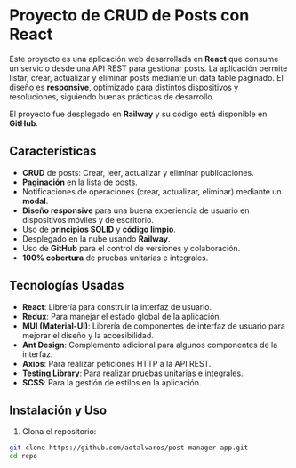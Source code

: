 # Proyecto de CRUD de Posts con React

Este proyecto es una aplicación web desarrollada en **React** que consume un servicio desde una API REST para gestionar posts. La aplicación permite listar, crear, actualizar y eliminar posts mediante un data table paginado. El diseño es **responsive**, optimizado para distintos dispositivos y resoluciones, siguiendo buenas prácticas de desarrollo.

El proyecto fue desplegado en **Railway** y su código está disponible en **GitHub**.

## Características

- **CRUD** de posts: Crear, leer, actualizar y eliminar publicaciones.
- **Paginación** en la lista de posts.
- Notificaciones de operaciones (crear, actualizar, eliminar) mediante un **modal**.
- **Diseño responsive** para una buena experiencia de usuario en dispositivos móviles y de escritorio.
- Uso de **principios SOLID** y **código limpio**.
- Desplegado en la nube usando **Railway**.
- Uso de **GitHub** para el control de versiones y colaboración.
- **100% cobertura** de pruebas unitarias e integrales.

## Tecnologías Usadas

- **React**: Librería para construir la interfaz de usuario.
- **Redux**: Para manejar el estado global de la aplicación.
- **MUI (Material-UI)**: Librería de componentes de interfaz de usuario para mejorar el diseño y la accesibilidad.
- **Ant Design**: Complemento adicional para algunos componentes de la interfaz.
- **Axios**: Para realizar peticiones HTTP a la API REST.
- **Testing Library**: Para realizar pruebas unitarias e integrales.
- **SCSS**: Para la gestión de estilos en la aplicación.

## Instalación y Uso

1. Clona el repositorio:

```bash
git clone https://github.com/aotalvaros/post-manager-app.git
cd repo

